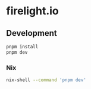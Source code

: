 # firelight.io

## Development

```bash
pnpm install
pnpm dev
```

### Nix

```bash
nix-shell --command 'pnpm dev'
```
